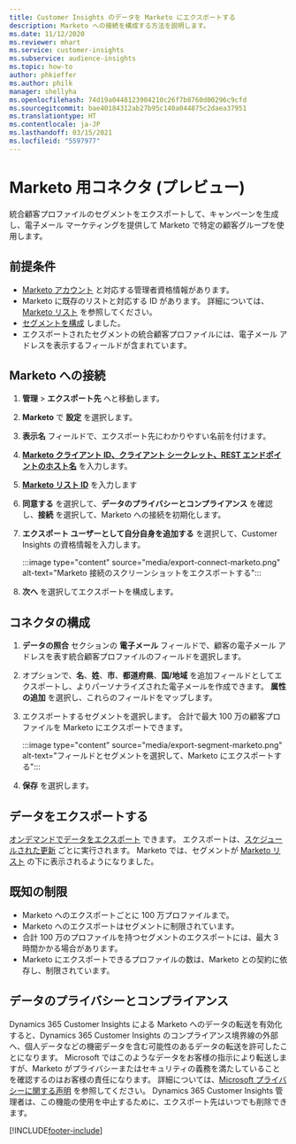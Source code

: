 ```yaml
---
title: Customer Insights のデータを Marketo にエクスポートする
description: Marketo への接続を構成する方法を説明します。
ms.date: 11/12/2020
ms.reviewer: mhart
ms.service: customer-insights
ms.subservice: audience-insights
ms.topic: how-to
author: phkieffer
ms.author: philk
manager: shellyha
ms.openlocfilehash: 74d19a0448123904210c26f7b8760d00296c9cfd
ms.sourcegitcommit: bae40184312ab27b95c140a044875c2daea37951
ms.translationtype: HT
ms.contentlocale: ja-JP
ms.lasthandoff: 03/15/2021
ms.locfileid: "5597977"
---
```

# <a name="connector-for-marketo-preview"></a>Marketo 用コネクタ (プレビュー)

統合顧客プロファイルのセグメントをエクスポートして、キャンペーンを生成し、電子メール マーケティングを提供して Marketo で特定の顧客グループを使用します。

## <a name="prerequisites"></a>前提条件

-   [Marketo アカウント](https://login.marketo.com/) と対応する管理者資格情報があります。
-   Marketo に既存のリストと対応する ID があります。 詳細については、[Marketo リスト](https://docs.marketo.com/display/public/DOCS/Understanding+Static+Lists) を参照してください。
-   [セグメントを構成](segments.md) しました。
-   エクスポートされたセグメントの統合顧客プロファイルには、電子メール アドレスを表示するフィールドが含まれています。

## <a name="connect-to-marketo"></a>Marketo への接続

1. **管理** > **エクスポート先** へと移動します。

1. **Marketo** で **設定** を選択します。

1. **表示名** フィールドで、エクスポート先にわかりやすい名前を付けます。

1. **[Marketo クライアント ID、クライアント シークレット、REST エンドポイントのホスト名](https://developers.marketo.com/rest-api/authentication/)** を入力します。

1. **[Marketo リスト ID](https://docs.marketo.com/display/public/DOCS/Understanding+Static+Lists)** を入力します 

1. **同意する** を選択して、**データのプライバシーとコンプライアンス** を確認し、**接続** を選択して、Marketo への接続を初期化します。

1. **エクスポート ユーザーとして自分自身を追加する** を選択して、Customer Insights の資格情報を入力します。

   :::image type="content" source="media/export-connect-marketo.png" alt-text="Marketo 接続のスクリーンショットをエクスポートする":::

1. **次へ** を選択してエクスポートを構成します。

## <a name="configure-the-connector"></a>コネクタの構成

1. **データの照合** セクションの **電子メール** フィールドで、顧客の電子メール アドレスを表す統合顧客プロファイルのフィールドを選択します。 

1. オプションで、**名**、**姓**、**市**、**都道府県**、**国/地域** を追加フィールドとしてエクスポートし、よりパーソナライズされた電子メールを作成できます。 **属性の追加** を選択し、これらのフィールドをマップします。

1. エクスポートするセグメントを選択します。 合計で最大 100 万の顧客プロファイルを Marketo にエクスポートできます。

   :::image type="content" source="media/export-segment-marketo.png" alt-text="フィールドとセグメントを選択して、Marketo にエクスポートする":::

1. **保存** を選択します。

## <a name="export-the-data"></a>データをエクスポートする

[オンデマンドでデータをエクスポート](export-destinations.md) できます。 エクスポートは、[スケジュールされた更新](system.md#schedule-tab) ごとに実行されます。 Marketo では、セグメントが [Marketo リスト](ttps://docs.marketo.com/display/public/DOCS/Understanding+Static+Lists) の下に表示されるようになりました。

## <a name="known-limitations"></a>既知の制限

- Marketo へのエクスポートごとに 100 万プロファイルまで。
- Marketo へのエクスポートはセグメントに制限されています。
- 合計 100 万のプロファイルを持つセグメントのエクスポートには、最大 3 時間かかる場合があります。 
- Marketo にエクスポートできるプロファイルの数は、Marketo との契約に依存し、制限されています。

## <a name="data-privacy-and-compliance"></a>データのプライバシーとコンプライアンス

Dynamics 365 Customer Insights による Marketo へのデータの転送を有効化すると、Dynamics 365 Customer Insights のコンプライアンス境界線の外部へ、個人データなどの機密データを含む可能性のあるデータの転送を許可したことになります。 Microsoft ではこのようなデータをお客様の指示により転送しますが、Marketo がプライバシーまたはセキュリティの義務を満たしていることを確認するのはお客様の責任になります。 詳細については、[Microsoft プライバシーに関する声明](https://go.microsoft.com/fwlink/?linkid=396732) を参照してください。
Dynamics 365 Customer Insights 管理者は、この機能の使用を中止するために、エクスポート先はいつでも削除できます。


[!INCLUDE[footer-include](../includes/footer-banner.md)]